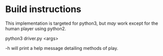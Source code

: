 # Build instructions

This implementation is targeted for python3, but *may* work except for the human
player using python2.

python3 driver.py \<args\>

-h will print a help message detailing methods of play.
